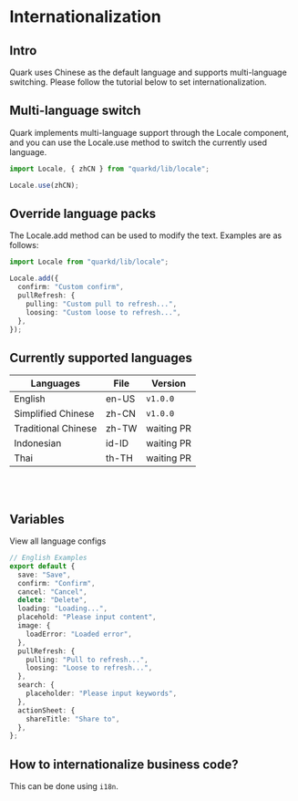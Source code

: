 # Internationalization

## Intro

Quark uses Chinese as the default language and supports multi-language switching. Please follow the tutorial below to set internationalization.

## Multi-language switch

Quark implements multi-language support through the Locale component, and you can use the Locale.use method to switch the currently used language.

```ts
import Locale, { zhCN } from "quarkd/lib/locale";

Locale.use(zhCN);
```

## Override language packs

The Locale.add method can be used to modify the text. Examples are as follows:

```ts
import Locale from "quarkd/lib/locale";

Locale.add({
  confirm: "Custom confirm",
  pullRefresh: {
    pulling: "Custom pull to refresh...",
    loosing: "Custom loose to refresh...",
  },
});
```

## Currently supported languages

| Languages           | File  | Version    |
| ------------------- | ----- | ---------- |
| English             | en-US | `v1.0.0`  |
| Simplified Chinese  | zh-CN | `v1.0.0`  |
| Traditional Chinese | zh-TW | waiting PR |
| Indonesian          | id-ID | waiting PR |
| Thai                | th-TH | waiting PR |

<br>
<br>

## Variables

View all language configs

```ts
// English Examples
export default {
  save: "Save",
  confirm: "Confirm",
  cancel: "Cancel",
  delete: "Delete",
  loading: "Loading...",
  placehold: "Please input content",
  image: {
    loadError: "Loaded error",
  },
  pullRefresh: {
    pulling: "Pull to refresh...",
    loosing: "Loose to refresh...",
  },
  search: {
    placeholder: "Please input keywords",
  },
  actionSheet: {
    shareTitle: "Share to",
  },
};
```

## How to internationalize business code?

This can be done using `i18n`.
